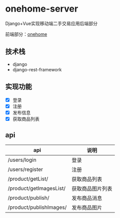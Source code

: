 # onehome-server

Django+Vue实现移动端二手交易应用后端部分

前端部分：[onehome](https://github.com/michwh/onehome)

## 技术栈

* django
* django-rest-framework

## 实现功能

* [x] 登录
* [x] 注册
* [x] 发布信息
* [x] 获取商品列表

## api

|api                       |说明          |
|--------------------------|-------------|
|/users/login              |登录          |
|/users/register           |注册          |
|/product/getList/         |获取商品列表    |
|/product/getImagesList/   |获取商品图片列表 |
|/product/publish/         |发布商品消息    |
|/product/publishImages/   |发布商品图片    |
